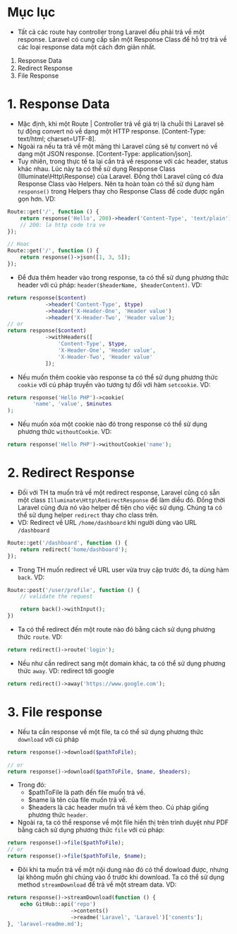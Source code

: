 # Mục lục

- Tất cả các route hay controller trong Laravel đều phải trả về một response. Laravel có cung cấp sẵn một Response Class để hỗ trợ trả về các loại response data một cách đơn giản nhất.

1. Response Data
2. Redirect Response
3. File Response

# 1. Response Data

- Mặc định, khi một Route | Controller trả về giá trị là chuỗi thì Laravel sẽ tự động convert nó về dạng một HTTP response. [Content-Type: text/html; charset=UTF-8].
- Ngoài ra nếu ta trả về một mảng thì Laravel cũng sẽ tự convert nó về dạng một JSON response. [Content-Type: application/json].
- Tuy nhiên, trong thực tế ta lại cần trả về response với các header, status khác nhau. Lúc này ta có thể sử dụng Response Class (Illuminate\Http\Response) của Laravel. Đồng thời Laravel cũng có đưa Response Class vào Helpers. Nên ta hoàn toàn có thể sử dụng hàm `response()` trong Helpers thay cho Response Class để code được ngắn gọn hơn. VD:

```php
Route::get('/', function () {
    return response('Hello', 200)->header('Content-Type', 'text/plain');
    // 200: la http code tra ve
});

// Hoac
Route::get('/', function () {
    return response()->json([1, 3, 5]);
});
```

- Để đưa thêm header vào trong response, ta có thể sử dụng phương thức header với cú pháp: `header($headerName, $headerContent)`. VD:

```php
return response($content)
            ->header('Content-Type', $type)
            ->header('X-Header-One', 'Header value')
            ->header('X-Header-Two', 'Header value');
// or
return response($content)
            ->withHeaders([
                'Content-Type', $type,
                'X-Header-One', 'Header value',
                'X-Header-Two', 'Header value'
            ]);
```

- Nếu muốn thêm cookie vào response ta có thể sử dụng phương thức `cookie` với cú pháp truyền vào tương tự đối với hàm `setcookie`. VD:

```php
return response('Hello PHP')->cookie(
        'name', 'value', $minutes
);
```

- Nếu muốn xóa một cookie nào đó trong response có thể sử dụng phương thức `withoutCookie`. VD:

```php
return response('Hello PHP')->withoutCookie('name');
```

# 2. Redirect Response

- Đối với TH ta muốn trả về một redirect response, Laravel cũng có sẵn một class `Illuminate\Http\RedirectResponse` để làm diều đó. Đồng thời Laravel cũng đưa nó vào helper để tiện cho việc sử dụng. Chúng ta có thể sử dụng helper `redirect` thay cho class trên.
- VD: Redirect về URL `/home/dashboard` khi người dùng vào URL `/dashboard`

```php
Route::get('/dashboard', function () {
    return redirect('home/dashboard');
});
```

- Trong TH muốn redirect về URL user vừa truy cập trước đó, ta dùng hàm `back`. VD:

```php
Route::post('/user/profile', function () {
    // validate the request

    return back()->withInput();
})
```

- Ta có thể redirect đến một route nào đó bằng cách sử dụng phương thức `route`. VD:

```php
return redirect()->route('login');
```

- Nếu như cần redirect sang một domain khác, ta có thể sử dụng phương thức `away`. VD: redirect tới google

```php
return redirect()->away('https://www.google.com');
```

# 3. File response

- Nếu ta cần response về một file, ta có thể sử dụng phương thức `download` với cú pháp

```php
return response()->download($pathToFile);

// or
return response()->download($pathToFile, $name, $headers);
```

- Trong đó:
  - $pathToFile là path đến file muốn trả về.
  - $name là tên của file muốn trả về.
  - $headers là các header muốn trả về kèm theo. Cú pháp giống phương thức `header`.
- Ngoài ra, ta có thể response về một file hiển thị trên trình duyệt như PDF bằng cách sử dụng phương thức `file` với cú pháp:

```php
return response()->file($pathToFile);
// or
return response()->file($pathToFile, $name);
```

- Đôi khi ta muốn trả về một nội dung nào đó có thể dowload được, nhưng lại không muốn ghi chúng vào ổ trước khi download. Ta có thể sử dụng method `streamDownload` để trả về một stream data. VD:

```php
return response()->streamDownload(function () {
    echo GitHub::api('repo')
                    ->contents()
                    ->readme('Laravel', 'Laravel')['conents'];
}, 'laravel-readme.md');
```
